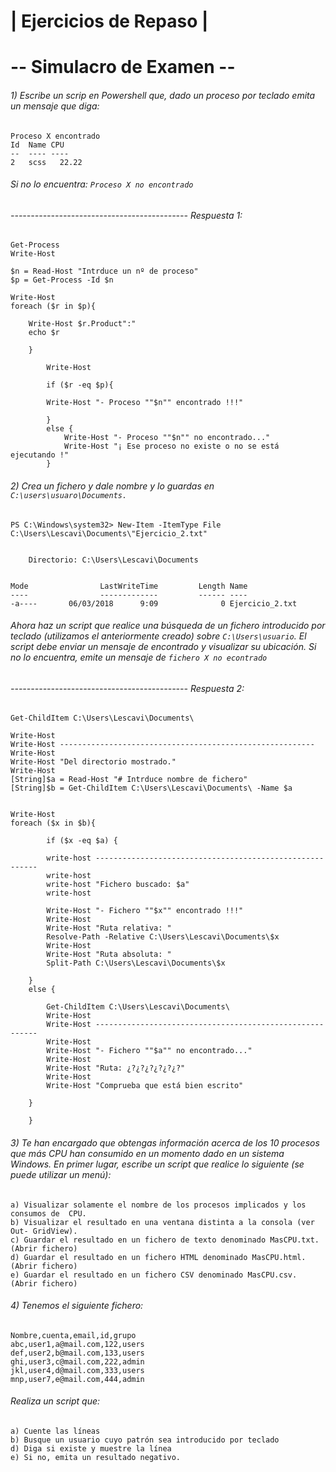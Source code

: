 # | Ejercicios de Repaso |

# -- Simulacro de Examen --

###### 1) Escribe un scrip en Powershell que, dado un proceso por teclado emita un mensaje que diga:

```
Proceso X encontrado
Id  Name CPU
--  ---- ----
2   scss   22.22
```
###### Si no lo encuentra: `Proceso X no encontrado`

###### -------------------------------------------- Respuesta 1:

```
Get-Process
Write-Host

$n = Read-Host "Intrduce un nº de proceso"
$p = Get-Process -Id $n

Write-Host
foreach ($r in $p){
       
    Write-Host $r.Product":"
    echo $r
        
    }

        Write-Host

        if ($r -eq $p){

        Write-Host "- Proceso ""$n"" encontrado !!!"

        }
        else {
            Write-Host "- Proceso ""$n"" no encontrado..."
            Write-Host "¡ Ese proceso no existe o no se está ejecutando !"
        }
```

###### 2) Crea un fichero y dale nombre y lo guardas en `C:\users\usuaro\Documents.`

```
PS C:\Windows\system32> New-Item -ItemType File C:\Users\Lescavi\Documents\"Ejercicio_2.txt"


    Directorio: C:\Users\Lescavi\Documents


Mode                LastWriteTime         Length Name                             
----                -------------         ------ ----                             
-a----       06/03/2018      9:09              0 Ejercicio_2.txt                  
```

###### Ahora haz un script que realice una búsqueda de un fichero introducido por teclado (utilizamos el anteriormente creado) sobre `C:\Users\usuario`. El script debe enviar un mensaje de encontrado y visualizar su ubicación. Si no lo encuentra, emite un mensaje de `fichero X no econtrado`

###### -------------------------------------------- Respuesta 2:

```
Get-ChildItem C:\Users\Lescavi\Documents\

Write-Host
Write-Host ---------------------------------------------------------
Write-Host
Write-Host "Del directorio mostrado."
Write-Host 
[String]$a = Read-Host "# Intrduce nombre de fichero"
[String]$b = Get-ChildItem C:\Users\Lescavi\Documents\ -Name $a


Write-Host
foreach ($x in $b){   

        if ($x -eq $a) {

        write-host ---------------------------------------------------------
        write-host
        write-host "Fichero buscado: $a"
        write-host

        Write-Host "- Fichero ""$x"" encontrado !!!"
        Write-Host
        Write-Host "Ruta relativa: " 
        Resolve-Path -Relative C:\Users\Lescavi\Documents\$x
        Write-Host
        Write-Host "Ruta absoluta: " 
        Split-Path C:\Users\Lescavi\Documents\$x

    }
    else {

        Get-ChildItem C:\Users\Lescavi\Documents\
        Write-Host
        Write-Host ---------------------------------------------------------
        Write-Host
        Write-Host "- Fichero ""$a"" no encontrado..."
        Write-Host
        Write-Host "Ruta: ¿?¿?¿?¿?¿?¿?"
        Write-Host
        Write-Host "Comprueba que está bien escrito"

    }

    }
```

###### 3) Te han encargado que obtengas información acerca de los 10 procesos que más CPU han  consumido en un momento dado en un sistema Windows. En primer lugar, escribe un script que realice lo siguiente (se puede utilizar un menú):

    a) Visualizar solamente el nombre de los procesos implicados y los consumos de  CPU.
    b) Visualizar el resultado en una ventana distinta a la consola (ver Out- GridView).
    c) Guardar el resultado en un fichero de texto denominado MasCPU.txt. (Abrir fichero)
    d) Guardar el resultado en un fichero HTML denominado MasCPU.html. (Abrir fichero)
    e) Guardar el resultado en un fichero CSV denominado MasCPU.csv. (Abrir fichero)

###### 4) Tenemos el siguiente fichero:

```
Nombre,cuenta,email,id,grupo
abc,user1,a@mail.com,122,users
def,user2,b@mail.com,133,users
ghi,user3,c@mail.com,222,admin
jkl,user4,d@mail.com,333,users
mnp,user7,e@mail.com,444,admin
```

###### Realiza un script que:

    a) Cuente las líneas
    b) Busque un usuario cuyo patrón sea introducido por teclado
    d) Diga si existe y muestre la línea
    e) Si no, emita un resultado negativo.